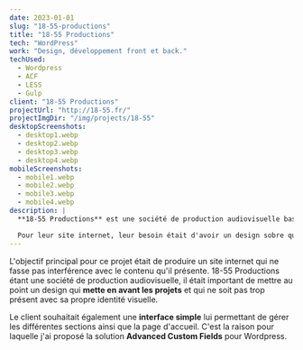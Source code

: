 ```yaml
---
date: 2023-01-01
slug: "18-55-productions"
title: "18-55 Productions"
tech: "WordPress"
work: "Design, développement front et back."
techUsed:
  - Wordpress
  - ACF
  - LESS
  - Gulp
client: "18-55 Productions"
projectUrl: "http://18-55.fr/"
projectImgDir: "/img/projects/18-55"
desktopScreenshots:
  - desktop1.webp
  - desktop2.webp
  - desktop3.webp
  - desktop4.webp
mobileScreenshots:
  - mobile1.webp
  - mobile2.webp
  - mobile3.webp
  - mobile4.webp
description: |
  **18-55 Productions** est une société de production audiovisuelle basée à Bordeaux.

  Pour leur site internet, leur besoin était d'avoir un design sobre qui puisse mettre en avant leurs travaux ainsi que les différents talents avec qui ils collaborent.
---
```


L'objectif principal pour ce projet était de produire un site internet qui ne fasse pas interférence avec le contenu qu'il présente. 18-55 Productions étant une société de production audiovisuelle, il était important de mettre au point un design qui **mette en avant les projets** et qui ne soit pas trop présent avec sa propre identité visuelle.

Le client souhaitait également une **interface simple** lui permettant de gérer les différentes sections ainsi que la page d'accueil. C'est la raison pour laquelle j'ai proposé la solution **Advanced Custom Fields** pour Wordpress.

